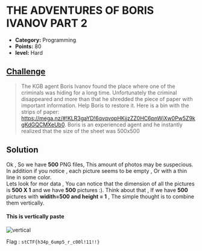 
# THE ADVENTURES OF BORIS IVANOV PART 2

* **Category:** Programming
* **Points:** 80 
* **level:** Hard


## [Challenge](https://ctflearn.com/problems/382)

> The KGB agent Boris Ivanov found the place where one of the criminals was hiding for a long time. Unfortunately the criminal disappeared and more than that he shredded the piece of paper with important information. Help Boris to restore it. Here is a bin with the strips of paper: https://mega.nz/#!KLR3gaYD!6qvqvopHKjjzZZ0HC6pnWjXw0Pw5Z9kgKdGQCMXeUb0. Boris is an experienced agent and he instantly realized that the size of the sheet was 500x500

## Solution
Ok , So we have **500** PNG files, This amount of photos may be suspecious.\
In addition if you notice , each picture seems to be empty , Or with a thin line in some color.\
Lets look for mor data , You can notice that the dimension of all the pictures is **500 X 1** and we have **500** pictures :).
Think about that , If we have **500** pictures with **widith=500 and height = 1** , The simple thought is to combine them vertically.

#### This is vertically paste

![vertical](https://user-images.githubusercontent.com/57364083/69500119-0286e400-0f01-11ea-97c2-c8e6a4e2bb8e.png)



Flag : ```stCTF{h34p_6ump5_r_c00l!11!!}```

